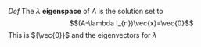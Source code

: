 *Def* The $\lambda$ **eigenspace** of $A$ is the solution set to $$(A-\lambda I_{n})\vec{x}=\vec{0}$$
This is ${\vec{0}}$ and the eigenvectors for $\lambda$


